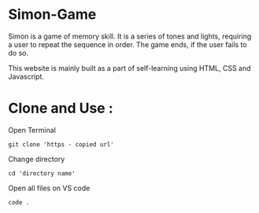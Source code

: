 # Simon-Game
Simon is a game of memory skill. It is a series of tones and lights, requiring a user to repeat the sequence in order. 
The game ends, if the user fails to do so.

This website is mainly built as a part of self-learning using HTML, CSS and Javascript.

# Clone and Use :

  Open Terminal 
  
    git clone 'https - copied url'

  Change directory  

    cd 'directory name'

  Open all files on VS code  

    code .
    



